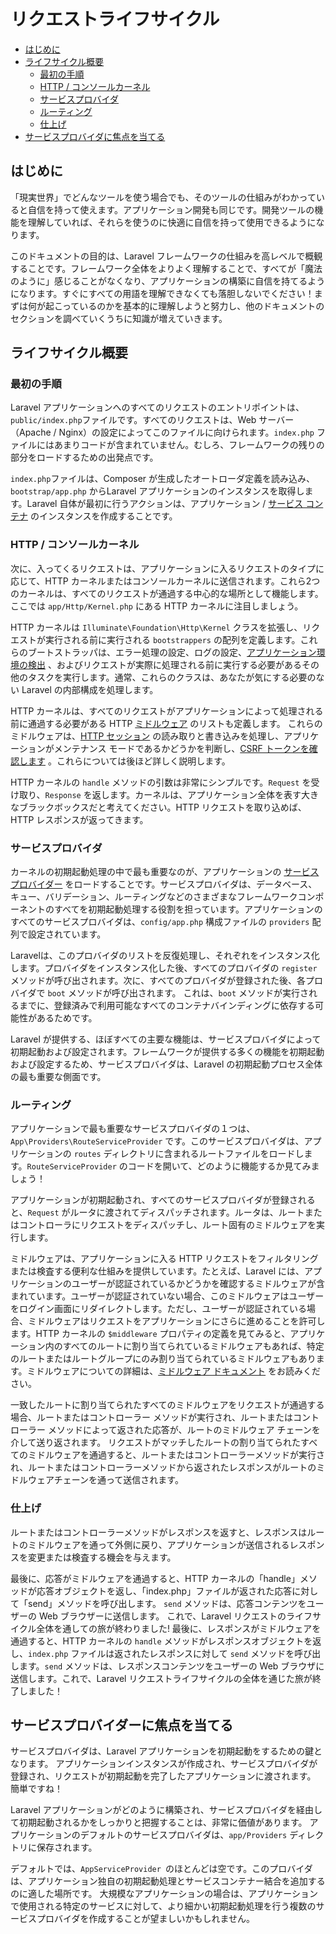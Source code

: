 # リクエストライフサイクル

- [はじめに](#introduction)
- [ライフサイクル概要](#lifecycle-overview)
    - [最初の手順](#first-steps)
    - [HTTP / コンソールカーネル](#http-console-kernels)
    - [サービスプロバイダ](#service-providers)
    - [ルーティング](#routing)
    - [仕上げ](#finishing-up)
- [サービスプロバイダに焦点を当てる](#focus-on-service-providers)

<a name="introduction"></a>
## はじめに

「現実世界」でどんなツールを使う場合でも、そのツールの仕組みがわかっていると自信を持って使えます。アプリケーション開発も同じです。開発ツールの機能を理解していれば、それらを使うのに快適に自信を持って使用できるようになります。

このドキュメントの目的は、Laravel フレームワークの仕組みを高レベルで概観することです。フレームワーク全体をよりよく理解することで、すべてが「魔法のように」感じることがなくなり、アプリケーションの構築に自信を持てるようになります。すぐにすべての用語を理解できなくても落胆しないでください！まずは何が起こっているのかを基本的に理解しようと努力し、他のドキュメントのセクションを調べていくうちに知識が増えていきます。

<a name="lifecycle-overview"></a>
## ライフサイクル概要

<a name="first-steps"></a>
### 最初の手順

Laravel アプリケーションへのすべてのリクエストのエントリポイントは、`public/index.php`ファイルです。すべてのリクエストは、Web サーバー（Apache / Nginx）の設定によってこのファイルに向けられます。`index.php` ファイルにはあまりコードが含まれていません。むしろ、フレームワークの残りの部分をロードするための出発点です。

`index.php`ファイルは、Composer が生成したオートローダ定義を読み込み、`bootstrap/app.php` からLaravel アプリケーションのインスタンスを取得します。Laravel 自体が最初に行うアクションは、アプリケーション / [サービス コンテナ](/docs/{{version}}/container) のインスタンスを作成することです。

<a name="http-console-kernels"></a>
### HTTP / コンソールカーネル

次に、入ってくるリクエストは、アプリケーションに入るリクエストのタイプに応じて、HTTP カーネルまたはコンソールカーネルに送信されます。これら2つのカーネルは、すべてのリクエストが通過する中心的な場所として機能します。ここでは `app/Http/Kernel.php` にある HTTP カーネルに注目しましょう。

HTTP カーネルは `Illuminate\Foundation\Http\Kernel` クラスを拡張し、リクエストが実行される前に実行される `bootstrappers` の配列を定義します。これらのブートストラッパは、エラー処理の設定、ログの設定、[アプリケーション環境の検出](/docs/{{version}}/configuration#environment-configuration) 、およびリクエストが実際に処理される前に実行する必要があるその他のタスクを実行します。通常、これらのクラスは、あなたが気にする必要のない Laravel の内部構成を処理します。

HTTP カーネルは、すべてのリクエストがアプリケーションによって処理される前に通過する必要がある HTTP [ミドルウェア](/docs/{{version}}/middleware) のリストも定義します。 これらのミドルウェアは、[HTTP セッション](/docs/{{version}}/session) の読み取りと書き込みを処理し、アプリケーションがメンテナンス モードであるかどうかを判断し、[CSRF トークンを確認します](/docs/{{version}}/csrf ) 。これらについては後ほど詳しく説明します。

HTTP カーネルの `handle` メソッドの引数は非常にシンプルです。`Request` を受け取り、`Response` を返します。カーネルは、アプリケーション全体を表す大きなブラックボックスだと考えてください。HTTP リクエストを取り込めば、HTTP レスポンスが返ってきます。

<a name="service-providers"></a>
### サービスプロバイダ

カーネルの初期起動処理の中で最も重要なのが、アプリケーションの [サービス プロバイダー](/docs/{{version}}/providers) をロードすることです。サービスプロバイダは、データベース、キュー、バリデーション、ルーティングなどのさまざまなフレームワークコンポーネントのすべてを初期起動処理する役割を担っています。アプリケーションのすべてのサービスプロバイダは、`config/app.php` 構成ファイルの `providers` 配列で設定されています。

Laravelは、このプロバイダのリストを反復処理し、それぞれをインスタンス化します。プロバイダをインスタンス化した後、すべてのプロバイダの `register` メソッドが呼び出されます。次に、すべてのプロバイダが登録された後、各プロバイダで `boot` メソッドが呼び出されます。 これは、`boot` メソッドが実行されるまでに、登録済みで利用可能なすべてのコンテナバインディングに依存する可能性があるためです。

Laravel が提供する、ほぼすべての主要な機能は、サービスプロバイダによって初期起動および設定されます。フレームワークが提供する多くの機能を初期起動および設定するため、サービスプロバイダは、Laravel の初期起動プロセス全体の最も重要な側面です。

<a name="routing"></a>
### ルーティング

アプリケーションで最も重要なサービスプロバイダの１つは、`App\Providers\RouteServiceProvider` です。このサービスプロバイダは、アプリケーションの `routes` ディレクトリに含まれるルートファイルをロードします。`RouteServiceProvider` のコードを開いて、どのように機能するか見てみましょう！

アプリケーションが初期起動され、すべてのサービスプロバイダが登録されると、`Request` がルータに渡されてディスパッチされます。ルータは、ルートまたはコントローラにリクエストをディスパッチし、ルート固有のミドルウェアを実行します。

ミドルウェアは、アプリケーションに入る HTTP リクエストをフィルタリングまたは検査する便利な仕組みを提供しています。たとえば、Laravel には、アプリケーションのユーザーが認証されているかどうかを確認するミドルウェアが含まれています。ユーザーが認証されていない場合、このミドルウェアはユーザーをログイン画面にリダイレクトします。ただし、ユーザーが認証されている場合、ミドルウェアはリクエストをアプリケーションにさらに進めることを許可します。HTTP カーネルの `$middleware` プロパティの定義を見てみると、アプリケーション内のすべてのルートに割り当てられているミドルウェアもあれば、特定のルートまたはルートグループにのみ割り当てられているミドルウェアもあります。ミドルウェアについての詳細は、[ミドルウェア ドキュメント](/docs/{{version}}/middleware) をお読みください。

一致したルートに割り当てられたすべてのミドルウェアをリクエストが通過する場合、ルートまたはコントローラー メソッドが実行され、ルートまたはコントローラー メソッドによって返された応答が、ルートのミドルウェア チェーンを介して送り返されます。
リクエストがマッチしたルートの割り当てられたすべてのミドルウェアを通過すると、ルートまたはコントローラーメソッドが実行され、ルートまたはコントローラーメソッドから返されたレスポンスがルートのミドルウェアチェーンを通って送信されます。

<a name="finishing-up"></a>
### 仕上げ

ルートまたはコントローラーメソッドがレスポンスを返すと、レスポンスはルートのミドルウェアを通って外側に戻り、アプリケーションが送信されるレスポンスを変更または検査する機会を与えます。

最後に、応答がミドルウェアを通過すると、HTTP カーネルの「handle」メソッドが応答オブジェクトを返し、「index.php」ファイルが返された応答に対して「send」メソッドを呼び出します。 `send` メソッドは、応答コンテンツをユーザーの Web ブラウザーに送信します。 これで、Laravel リクエストのライフサイクル全体を通しての旅が終わりました!
最後に、レスポンスがミドルウェアを通過すると、HTTP カーネルの `handle` メソッドがレスポンスオブジェクトを返し、`index.php` ファイルは返されたレスポンスに対して `send` メソッドを呼び出します。`send` メソッドは、レスポンスコンテンツをユーザーの Web ブラウザに送信します。これで、Laravel リクエストライフサイクルの全体を通じた旅が終了しました！

<a name="focus-on-service-providers"></a>
## サービスプロバイダーに焦点を当てる

サービスプロバイダは、Laravel アプリケーションを初期起動をするための鍵となります。 アプリケーションインスタンスが作成され、サービスプロバイダが登録され、リクエストが初期起動を完了したアプリケーションに渡されます。 簡単ですね！

Laravel アプリケーションがどのように構築され、サービスプロバイダを経由して初期起動されるかをしっかりと把握することは、非常に価値があります。 アプリケーションのデフォルトのサービスプロバイダは、`app/Providers` ディレクトリに保存されます。

デフォルトでは、`AppServiceProvider `のほとんどは空です。このプロバイダは、アプリケーション独自の初期起動処理とサービスコンテナー結合を追加するのに適した場所です。 大規模なアプリケーションの場合は、アプリケーションで使用される特定のサービスに対して、より細かい初期起動処理を行う複数のサービスプロバイダを作成することが望ましいかもしれません。
